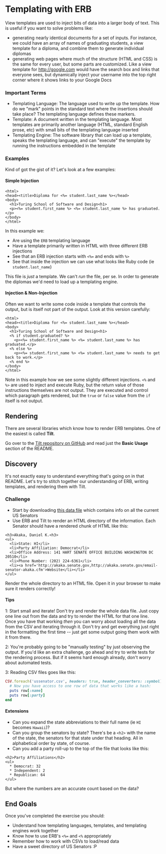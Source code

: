 # Templating with ERB

View templates are used to inject bits of data into a larger body of text. This
is useful if you want to solve problems like:

* generating nearly identical documents for a set of inputs. For instance, we
could have an array of names of graduating students, a view template for a diploma,
and combine them to generate individual diplomas
* generating web pages where much of the structure (HTML and CSS) is the same
for every user, but some parts are customized. Like a view template for http://google.com
would have the search box and links that everyone sees, but dynamically inject your
username into the top right corner where it shows links to your Google Docs

### Important Terms

* Templating Language: The language used to write up the template. How do we "mark"
points in the standard text where the insertions should take place? The templating
language defines these markers.
* Template: A document written in the templating language. Most templates are primarily
another language (HTML, standard English prose, etc) with small bits of the templating
language inserted
* Templating Engine: The software library that can load up a template, speaks the
templating language, and can "execute" the template by running the instructions
embedded in the template

### Examples

Kind of got the gist of it? Let's look at a few examples:

#### Simple Injection

```erb
<html>
<head><title>Diploma for <%= student.last_name %></head>
<body>
  <h1>Turing School of Software and Design<h1>
  <p><%= student.first_name %> <%= student.last_name %> has graduated.</p>
</body>
</html>
```

In this example we:

* Are using the `ERB` templating language
* Have a template primarily written in HTML with three different ERB injections
* See that an ERB injection starts with `<%=` and ends with `%>`
* See that inside the injection we can use what looks like Ruby code (ie `student.last_name`)

This file is *just* a template. We can't *run* the file, per se. In order to generate
the diplomas we'd need to load up a templating engine.

#### Injection & Non-Injection

Often we want to write some code inside a template that controls the output, but
is itself not part of the output. Look at this version carefully:

```erb
<html>
<head><title>Diploma for <%= student.last_name %></head>
<body>
  <h1>Turing School of Software and Design<h1>
  <% if student.graduated? %>
    <p><%= student.first_name %> <%= student.last_name %> has graduated.</p>
  <% else %>
    <p><%= student.first_name %> <%= student.last_name %> needs to get back to work.</p>
  <% end %>
</body>
</html>
```

Note in this example how we see some slightly different injections. `<%` and `%>`
are used to inject and execute Ruby, but the return value of those instructions
themselves are not output. They are executed and control which paragraph gets
rendered, but the `true` or `false` value from the `if` itself is not output.

## Rendering

There are several libraries which know how to render ERB templates. One of the
easiest is called **Tilt**.

Go over to the [Tilt repository on GitHub](https://github.com/rtomayko/tilt) and
read just the **Basic Usage** section of the README.

## Discovery

It's not exactly easy to understand everything that's going on in that README.
Let's try to stitch together our understanding of ERB, writing templates, and
rendering them with Tilt.

### Challenge

* Start by downloading [this data file](https://www.aggdata.com/download_sample.php?file=ussenator.csv) which contains info on all the current US Senators
* Use ERB and Tilt to render an HTML directory of the information. Each Senator
should have a rendered chunk of HTML like this:

```
<h3>Akaka, Daniel K.<h3>
<ul>
  <li>State: HI</li>
  <li>Party Affiliation: Democrat</li>
  <li>Office Address: 141 HART SENATE OFFICE BUILDING WASHINGTON DC 20510</li>
  <li>Phone Number: (202) 224-6361</li>
  <li><a href='http://akaka.senate.gov,http://akaka.senate.gov/email-senator-akaka.cfm'>Website</li></li>
</ul>
```

Render the whole directory to an HTML file. Open it in your browser to make sure
it renders correctly!

#### Tips

1: Start small and iterate! Don't try and render the whole data file. Just copy one line out from the data and try to render the HTML for that one line. Once you have that working *then* you can worry about loading all the data from the CSV and iterating through it. Don't try and get everything just right in the formatting the first time -- just get some output going them work with it from there.

2: You're probably going to be "manually testing" by just observing the output. If you'd like an extra challenge, go ahead and try to write tests for the rendering process. But if it seems hard enough already, don't worry about automated tests.

3: Reading CSV files goes like this:

```ruby
CSV.foreach('ussenator.csv', headers: true, header_converters: :symbol) do |row|
  # Now you have access to one row of data that works like a hash:
  puts row[:name]
  puts row[:party]
end
```

#### Extensions

* Can you expand the state abbreviations to their full name (ie `HI` becomes `Hawaii`)?
* Can you group the senators by state? There's be a `<h2>` with the name of the state,
the senators for that state under that heading. All in alphabetical order by state, of course.
* Can you add a party roll-up to the top of the file that looks like this:

```
<h2>Party Affiliations</h2>
<ul>
  * Democrat: 32
  * Independent: 2
  * Republican: 64
</ul>
```

But where the numbers are an accurate count based on the data?

## End Goals

Once you've completed the exercise you should:

* Understand how templating languages, templates, and templating engines work together
* Know how to use ERB's `<%=` and `<%` appropriately
* Remember how to work with CSVs to load/read data
* Have a sweet directory of US Senators :P

